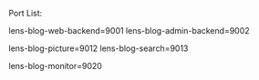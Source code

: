 Port List:

lens-blog-web-backend=9001
lens-blog-admin-backend=9002

lens-blog-picture=9012
lens-blog-search=9013

lens-blog-monitor=9020

